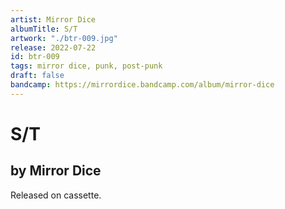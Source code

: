 ```yaml
---
artist: Mirror Dice
albumTitle: S/T
artwork: "./btr-009.jpg"
release: 2022-07-22
id: btr-009
tags: mirror dice, punk, post-punk
draft: false
bandcamp: https://mirrordice.bandcamp.com/album/mirror-dice
---
```


# S/T

## by Mirror Dice

Released on cassette.
